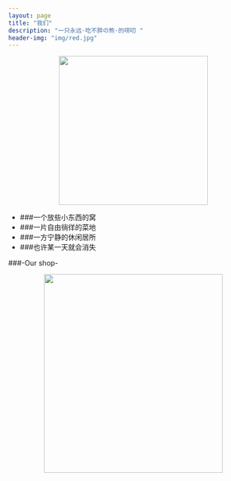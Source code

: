 ```yaml
---
layout: page
title: "我们"
description: "一只永远·吃不胖の熊·的唠叨 "
header-img: "img/red.jpg"
---
```



<center>
    <p><img src="http://7xq750.com1.z0.glb.clouddn.com/IMG_5076.JPG" height="300" width="300" align="center"></p>
</center>




- ###一个放些小东西的窝
- ###一片自由徜徉的菜地 
- ###一方宁静的休闲居所
- ###也许某一天就会消失



###-Our shop-


<center>
    <p><img src="http://7xq750.com1.z0.glb.clouddn.com/FullSizeRender(3).jpg" height="400" width="360" align="center"></p>
</center>






